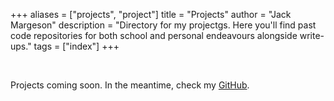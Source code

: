 +++
aliases = ["projects", "project"]
title = "Projects"
author = "Jack Margeson"
description = "Directory for my projectgs. Here you'll find past code repositories for both school and personal endeavours alongside write-ups."
tags = ["index"]
+++

<br/>

Projects coming soon. In the meantime, check my [GitHub](https://github.com/jack-margeson).
